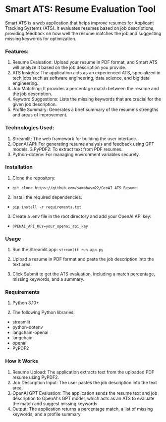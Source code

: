 # Smart ATS: Resume Evaluation Tool
Smart ATS is a web application that helps improve resumes for Applicant Tracking Systems (ATS). It evaluates resumes based on job descriptions, providing feedback on how well the resume matches the job and suggesting missing keywords for optimization.

### Features:

1. Resume Evaluation: Upload your resume in PDF format, and Smart ATS will analyze it based on the job description you provide.
2. ATS Insights: The application acts as an experienced ATS, specialized in tech jobs such as software engineering, data science, and big data engineering.
3. Job Matching: It provides a percentage match between the resume and the job description.
4. Keyword Suggestions: Lists the missing keywords that are crucial for the given job description.
5. Profile Summary: Generates a brief summary of the resume's strengths and areas of improvement.
  
### Technologies Used:

1. Streamlit: The web framework for building the user interface.
2. OpenAI API: For generating resume analysis and feedback using GPT models.
3.PyPDF2: To extract text from PDF resumes.
4. Python-dotenv: For managing environment variables securely.

### Installation

1. Clone the repository:
   
- ``git clone https://github.com/sambhavm22/GenAI_ATS_Resume``

2. Install the required dependencies:
- ``pip install -r requirements.txt``

3. Create a .env file in the root directory and add your OpenAI API key:
- ``OPENAI_API_KEY=your_openai_api_key``

### Usage
1. Run the Streamlit app:
   ``streamlit run app.py``
   
2. Upload a resume in PDF format and paste the job description into the text area.

3. Click Submit to get the ATS evaluation, including a match percentage, missing keywords, and a summary.

### Requirements
1. Python 3.10+

2. The following Python libraries:
- streamlit
- python-dotenv
- langchain-openai
- langchain
- openai
- PyPDF2

### How It Works

1. Resume Upload: The application extracts text from the uploaded PDF resume using PyPDF2.
2. Job Description Input: The user pastes the job description into the text area.
3. OpenAI GPT Evaluation: The application sends the resume text and job description to OpenAI's GPT model, which acts as an ATS to evaluate the match and suggest missing keywords.
4. Output: The application returns a percentage match, a list of missing keywords, and a profile summary.

